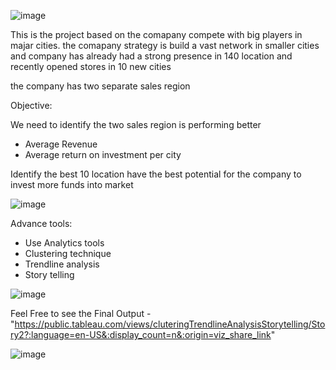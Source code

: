 ![image](https://github.com/vijayasaravana/Company-performce-dashboard/assets/107205525/8decdd9b-3d73-46d3-9264-38567e110b87)


This is the project based on the comapany compete with big players in majar cities. the comapany strategy is build a vast network in smaller cities and company has already had a strong presence in 140 location and recently opened stores in 10 new cities

the company has two separate sales region


Objective:

We need to identify the two sales region is performing better

- Average Revenue
- Average return on investment per city 


Identify the best 10 location have the best potential for the company to invest more funds into market


![image](https://github.com/vijayasaravana/Company-performce-dashboard/assets/107205525/441fc80e-9272-409a-a040-8c0dd17a7272)



Advance tools:

 - Use Analytics tools 
 - Clustering technique
 - Trendline analysis
 - Story telling


![image](https://github.com/vijayasaravana/Company-performce-dashboard/assets/107205525/93a43b35-b805-4511-80e7-010516dbd610)



Feel Free to see the Final Output - "https://public.tableau.com/views/cluteringTrendlineAnalysisStorytelling/Story2?:language=en-US&:display_count=n&:origin=viz_share_link"





![image](https://github.com/vijayasaravana/Company-performce-dashboard/assets/107205525/4554a16e-5a22-4831-bbe6-d806346a2022)

